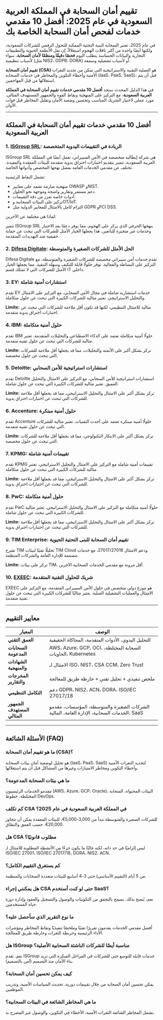 # تقييم أمان السحابة في المملكة العربية السعودية في عام 2025: أفضل 10 مقدمي خدمات لفحص أمان السحابة الخاصة بك

في عام 2025، تعتبر السحابة البنية التحتية الممكنة للتحول الرقمي للشركات السعودية، ولكنها أيضًا واحدة من أكثر ناقلات الهجوم استغلالاً. إن نقل الأنظمة الحيوية والتطبيقات التجارية والبيانات الحساسة يتطلب اليوم **فحصًا دقيقًا ومنظمًا لأمان السحابة**، سواء لأسباب تنظيمية (مثل NIS2، GDPR، DORA) أو لأسباب تشغيلية وسمعة.

**تقييم أمان السحابة (CSA)** هو العملية التقنية والاستراتيجية التي تمكن من تحديد الثغرات الأمنية وأخطاء التكوين والمخاطر في خدمات السحابة (IaaS، PaaS، SaaS)، قبل أن يتم استغلالها من قبل المهاجمين.

في هذا الدليل المحدث ستجد **أفضل 10 مقدمي خدمات تقييم أمان السحابة في المملكة العربية السعودية**، مع التركيز على المنهجية ونقاط القوة والجمهور المستهدف المثالي. مورد عملي لاختيار الشريك المناسب وتحسين وضعية الأمان وتقليل المخاطر قبل فوات الأوان.

---

## أفضل 10 مقدمي خدمات تقييم أمان السحابة في المملكة العربية السعودية

### 1. [ISGroup SRL](https://www.isgroup.it/it/index.html): الريادة في التقييمات اليدوية المتخصصة

ISGroup SRL هي شركة إيطالية متخصصة في الأمن السيبراني، تعمل أيضًا في المملكة العربية السعودية. تتميز بتقديم اختبارات اختراق يدوية متقدمة للبيئات المعقدة والمقيدة. تختلف عن مقدمي الخدمات العامة بفضل نهجها المخصص وأدواتها الخاصة.

تشمل النقاط الرئيسية:

* منهجية صارمة تعتمد على معايير OWASP وNIST.
* دعم مستمر وتقارير واضحة وموجهة نحو الحلول.
* أدوات خاصة تعزز من دقة التقييمات.
* تركيز على البيئات السحابية وOT/IoT.
* التزام كامل بالامتثال للمعايير الدولية مثل GDPR وPCI DSS.

لماذا هي مختلفة عن الآخرين:

تتميز ISGroup SRL بنهجها الحرفي الذي يركز على الهجوم، مما يوفر دعمًا بعد الاختبار وخدمات غير متحيزة للبائعين. هذا يجعلها الخيار الأمثل للشركات التي تبحث عن حماية حقيقية ضد التهديدات المتقدمة.

### 2. [Difesa Digitale](https://www.difesadigitale.it/): الحل الأمثل للشركات الصغيرة والمتوسطة

Difesa Digitale تقدم خدمات أمن سيبراني مخصصة للشركات الصغيرة والمتوسطة، مع التركيز على البساطة والفعالية. توفر حلولًا قابلة للتكيف وسهلة التنفيذ، مما يجعلها الخيار الأمثل للشركات التي لا تمتلك قسم IT داخلي.

### 3. EY: استشارات أمنية شاملة

تقدم EY خدمات استشارية شاملة في مجال الأمن السحابي، مع التركيز على الامتثال والتحليل الاستراتيجي. تعتبر مثالية للشركات الكبيرة التي تبحث عن حلول متكاملة.

**Limite:** مثالية للامتثال التنظيمي، لكنها قد تكون أقل ملاءمة للشركات التي تبحث عن اختبارات اختراق يدوية متقدمة.

### 4. IBM: حلول أمنية متكاملة

تقدم IBM حلولًا أمنية متكاملة تعتمد على الذكاء الاصطناعي والتحليلات المتقدمة. تعتبر مثالية للشركات التي تبحث عن حلول تقنية متقدمة.

**Limite:** تركز بشكل أكبر على الأتمتة والتحليلات، مما قد يجعلها أقل ملاءمة للشركات التي تبحث عن حلول مخصصة.

### 5. Deloitte: استشارات استراتيجية للأمن السحابي

تقدم Deloitte استشارات استراتيجية للأمن السحابي، مع التركيز على الامتثال والتحليل العميق. تعتبر مثالية للشركات الكبيرة التي تبحث عن حلول شاملة.

**Limite:** تركز بشكل أكبر على الامتثال والتحليل الاستراتيجي، مما قد يجعلها أقل ملاءمة للشركات التي تبحث عن اختبارات اختراق يدوية.

### 6. Accenture: حلول أمنية مبتكرة

تقدم Accenture حلولًا أمنية مبتكرة تعتمد على أحدث التقنيات. تعتبر مثالية للشركات التي تبحث عن حلول تقنية متقدمة.

**Limite:** تركز بشكل أكبر على الابتكار التكنولوجي، مما قد يجعلها أقل ملاءمة للشركات التي تبحث عن حلول مخصصة.

### 7. KPMG: تقييمات أمنية شاملة

تقدم KPMG تقييمات أمنية شاملة مع التركيز على الامتثال والتحليل الاستراتيجي. تعتبر مثالية للشركات الكبيرة التي تبحث عن حلول متكاملة.

**Limite:** تركز بشكل أكبر على الامتثال والتحليل الاستراتيجي، مما قد يجعلها أقل ملاءمة للشركات التي تبحث عن اختبارات اختراق يدوية.

### 8. PwC: حلول أمنية متكاملة

تقدم PwC حلولًا أمنية متكاملة مع التركيز على الامتثال والتحليل الاستراتيجي. تعتبر مثالية للشركات الكبيرة التي تبحث عن حلول شاملة.

**Limite:** تركز بشكل أكبر على الامتثال والتحليل الاستراتيجي، مما قد يجعلها أقل ملاءمة للشركات التي تبحث عن اختبارات اختراق يدوية.

### 9. TIM Enterprise: تقييم أمان السحابة للبنى التحتية الحيوية

تقترح TIM تحليلًا تقنيًا لبيئات TIM Cloud ودعم الامتثال 27017/27018، مع خدمات مصممة للإدارة العامة والشركات المنظمة.

**Limite:** تركز على بيئات TIM، أقل مرونة مع مقدمي الخدمات السحابية الآخرين.

### 10. [EXEEC](https://exeec.com/): شريك للحلول التقنية المتقدمة

EXEEC هو موزع دولي متخصص في حلول الأمن السيبراني المتقدمة، مع التركيز على الامتثال والعمليات التشغيلية الصلبة. يعتبر مثاليًا للشركات الكبيرة التي تبحث عن حلول تقنية متقدمة.

---

## معايير التقييم

| المعيار | الوصف |
|---------|-------|
| **العمق التقني** | التحليل اليدوي، الأدوات المتقدمة، المحاكاة الحقيقية |
| **السحابات المدعومة** | AWS، Azure، GCP، OCI، السحابة المختلطة، الحاويات، Kubernetes |
| **الشهادات والمنهجية** | الامتثال لـ ISO، NIST، CSA CCM، Zero Trust |
| **المخرجات والتقارير** | ملخص تنفيذي + تحليل تقني + خارطة طريق للمعالجة |
| **التكامل التنظيمي** | دعم GDPR، NIS2، ACN، DORA، ISO/IEC 27017/18 |
| **الجمهور المستهدف المثالي** | الشركات الصغيرة والمتوسطة، المؤسسات، مقدمو الخدمات السحابية، الإدارة العامة، المالية، SaaS |

---

## الأسئلة الشائعة (FAQ)

### ما هو تقييم أمان السحابة (CSA)؟
هو تحليل لوضعية أمان بيئات السحابة (IaaS، PaaS، SaaS) لتحديد الثغرات الأمنية وأخطاء التكوين ومخاطر الامتيازات وغيرها من المشاكل قبل أن يتم استغلالها.

### ما هي بيئات السحابة المدعومة؟
مقدمو الخدمات الرئيسيون (AWS، Azure، GCP، Oracle)، البيئات المحتواة، السحابة المختلطة، خطوط DevOps.

### كم تكلف CSA في المملكة العربية السعودية في عام 2025؟
للشركات الصغيرة والمتوسطة تبدأ من 3,000-5,000€، للبيئات المعقدة يمكن أن تتجاوز 20,000€، حسب العمق والنطاق.

### هل CSA مطلوب قانونيًا؟
ليس إلزاميًا في حد ذاته، لكنه غالبًا ما يكون جزءًا من الأنشطة المطلوبة للامتثال لـ ISO/IEC 27001، ISO/IEC 27017/18، DORA، NIS2، ACN.

### كم يستغرق التقييم الكامل؟
من 5 أيام (التقييم الأساسي) حتى 3-4 أسابيع للبيئات متعددة السحابات والمنظمة.

### هل يمكنني إجراء CSA حتى لو كنت أستخدم SaaS؟
نعم، يُنصح بذلك. يسمح بالتحقق من التكوينات والوصول والتسجيل والعقود وإدارة دورة حياة المستخدمين.

### ما نوع التقرير الذي سأحصل عليه؟
أفضل مقدمي الخدمات يقدمون تقريرًا تقنيًا وملخصًا تنفيذيًا ونقاط المخاطر ومؤشرات الأداء الرئيسية وخريطة الثغرات وخارطة طريق للمعالجة.

### هل ISGroup مناسبة أيضًا للشركات الناشئة السحابية الأصلية؟
نعم. تقدم ISGroup خدمات قابلة للتوسع حتى للشركات في المراحل المبكرة التي تريد بناء الأمان منذ التصميم (آمن بالتصميم).

### كيف يمكن تحسين أمان السحابة؟
يمكن تحسين أمان السحابة من خلال تقييمات دورية، تحديث السياسات الأمنية، وتدريب الموظفين.

### ما هي المخاطر الشائعة في البيئات السحابية؟
تشمل المخاطر الشائعة الثغرات الأمنية، الأخطاء في التكوين، والوصول غير المصرح به.
